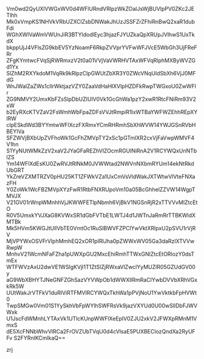 Vm0wd2QyUXlVWGxWV0d4WFlURndVRlpzWkZOalJsWjBUVlpPV0ZKc2JETlhh
Mk0xVmpKS1NHVkVRbUZXClZsbDNWakJhUzJSSFZrZFhiRnBwQ2xaR1dubFdi
WGhXWlVaWmVWUnJiR3BTYldodlEyc3hjazFJYUZkaQpXRUpJVlhwS1UxTkdX
bkppUjJ4VFlsZG9kbEV5YzNoamF6RkpZVVprYVFwWFJVcE5WbGh3UjFReFRr
ZFgKYmtwcFVqSjRWRmxzV2t0a01VVjVaVWRHVTAxWFVqRlphMXByWVZGd1Yx
SlZhM2RXYkdoM1VqRk9kRlpzClpGWUtZbXR3Y0ZWcVNqUldSbXh6VjJ0MFdG
WnJWalZaZWs1cllrWktjazVZY0ZaaVdHaHlXVlpHZDFkRwpTWGxoU0ZwWFlr
ZG9NMVY2UmxKbFZsSlpDbUZIUlV0Vk1GcGhWa1pzY2xwR1RtcFNiRm93V2xW
b2EyRXcKTVZaV2FsWmhWbFpaZDFsVVJtRmpiR1IxWTBaYWFWZEhhREpXYlRW
clpESkdWd3BYYmtwWFlXczFXRmxYCmRHRmhSbXhWVW14YWJGSnRVbHBEYlVa
SFZWVjBXbUpZVFhoWk1GcFhZMVpTY2xSc1pGTmlXR2cxVjFaVwpWMVF4V1hn
S1YyNUtWMkZzV2xaV2JYaGFaREZhVlZOcmRGUlNiRnA2V1RCYWQxUnNTblZS
Ym14WFlXdEsKU0ZwRVJtRlNkM0JVWWtad2NWVnNXbmRYUm14ekNtRkdUbGRT
YkZreVZXMTRZV0pHU25KT1ZFWkVZa1UxCmVsVldWakJXTWtwVlVteFNXazFH
Y0ZoWk1WcFBZMVpXYzFwR1RtbFNXRUpoVm10a05BcGhhelZZVW14WgpTMVJX
V21GV01rWnpWMnhhVjJKWWFETlpNbmh6VjBkV1NGSnRjR2xTTVVvMlZtcEtO
R0V5UmxkYVJXaG8KVWxSR1dGbFVTbE1LWTJ4d1JWTnJaRmRrTTBKWldXMTBk
Mk5HVm5KWGJtUllVbTE0VmtOc1RuSlBWVFZPClYwVktXRlpxU2pSVU1rVjRV
MjVPYWxOSVFrVlphMmhEQ2xOR1pIRlJha0pZWWxWV05Ga3daRzlXTVVwRwpW
MnhvV21WcmNFaFZha1pUWXpGU2MxcEhiRmhTTWxGNlZtcEtORlozY0dsTmEx
WTFWVzAxU2dwVE1WSlgKVjI1T1ZtSlZjRWxaVlZwclYyMUZlR05GZUdGV00y
aG9WbXBHYTJNeGNFZGhSazVYVWpOb1dWWXllRmRaClYwbDVVbXRhVGxkRk5W
UUtWakJrVTFkV1duRlViRTFMVlRCYWQxTkhWa1pPVjNoU1YwVktkbFpHVWt0
TwpSMGw0Vm01S1YySkhVbFpWYlhSWFRsVk9jazVXYUd0U00wSllDbFJWVWxk
U1JscFdWMnhLYTAxVk1UTlcKUnpWWFlXeEplV0ZJU2xkV2JFWXpRMnM1VmxS
dE5XcFNNbWhvVlRCa2FrOVZUbTVqU0d4cVlsaE5PUXBEClozQndXa2RyUFFv
S2FYRnIKCmlkaQ==

zrj